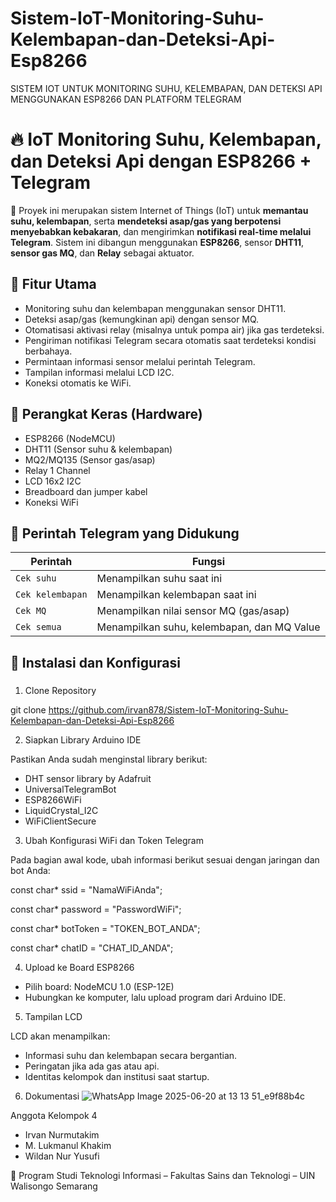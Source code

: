 # Sistem-IoT-Monitoring-Suhu-Kelembapan-dan-Deteksi-Api-Esp8266
SISTEM IOT UNTUK MONITORING SUHU, KELEMBAPAN, DAN DETEKSI API MENGGUNAKAN ESP8266 DAN PLATFORM TELEGRAM
# 🔥 IoT Monitoring Suhu, Kelembapan, dan Deteksi Api dengan ESP8266 + Telegram

📡 Proyek ini merupakan sistem Internet of Things (IoT) untuk **memantau suhu, kelembapan**, serta **mendeteksi asap/gas yang berpotensi menyebabkan kebakaran**, dan mengirimkan **notifikasi real-time melalui Telegram**. Sistem ini dibangun menggunakan **ESP8266**, sensor **DHT11**, **sensor gas MQ**, dan **Relay** sebagai aktuator.

## 📌 Fitur Utama

- Monitoring suhu dan kelembapan menggunakan sensor DHT11.
- Deteksi asap/gas (kemungkinan api) dengan sensor MQ.
- Otomatisasi aktivasi relay (misalnya untuk pompa air) jika gas terdeteksi.
- Pengiriman notifikasi Telegram secara otomatis saat terdeteksi kondisi berbahaya.
- Permintaan informasi sensor melalui perintah Telegram.
- Tampilan informasi melalui LCD I2C.
- Koneksi otomatis ke WiFi.

## 🧰 Perangkat Keras (Hardware)

- ESP8266 (NodeMCU)
- DHT11 (Sensor suhu & kelembapan)
- MQ2/MQ135 (Sensor gas/asap)
- Relay 1 Channel
- LCD 16x2 I2C
- Breadboard dan jumper kabel
- Koneksi WiFi

## 📡 Perintah Telegram yang Didukung

| Perintah        | Fungsi                                      |
|----------------|---------------------------------------------|
| `Cek suhu`      | Menampilkan suhu saat ini                   |
| `Cek kelembapan`| Menampilkan kelembapan saat ini             |
| `Cek MQ`        | Menampilkan nilai sensor MQ (gas/asap)      |
| `Cek semua`     | Menampilkan suhu, kelembapan, dan MQ Value  |

## 🔧 Instalasi dan Konfigurasi

### 
1. Clone Repository

git clone https://github.com/irvan878/Sistem-IoT-Monitoring-Suhu-Kelembapan-dan-Deteksi-Api-Esp8266

2. Siapkan Library Arduino IDE

Pastikan Anda sudah menginstal library berikut:
- DHT sensor library by Adafruit
- UniversalTelegramBot
- ESP8266WiFi
- LiquidCrystal_I2C
- WiFiClientSecure

3. Ubah Konfigurasi WiFi dan Token Telegram

Pada bagian awal kode, ubah informasi berikut sesuai dengan jaringan dan bot Anda:

const char* ssid = "NamaWiFiAnda";

const char* password = "PasswordWiFi";

const char* botToken = "TOKEN_BOT_ANDA";

const char* chatID = "CHAT_ID_ANDA";

4. Upload ke Board ESP8266
- Pilih board: NodeMCU 1.0 (ESP-12E)
- Hubungkan ke komputer, lalu upload program dari Arduino IDE.

5. Tampilan LCD

LCD akan menampilkan:
- Informasi suhu dan kelembapan secara bergantian.
- Peringatan jika ada gas atau api.
- Identitas kelompok dan institusi saat startup.


6. Dokumentasi
   ![WhatsApp Image 2025-06-20 at 13 13 51_e9f88b4c](https://github.com/user-attachments/assets/cc4fa1b5-17f8-4b0d-9826-9d711adbecbe)
   
Anggota Kelompok 4
- Irvan Nurmutakim
- M. Lukmanul Khakim
- Wildan Nur Yusufi

📍 Program Studi Teknologi Informasi – Fakultas Sains dan Teknologi – UIN Walisongo Semarang


